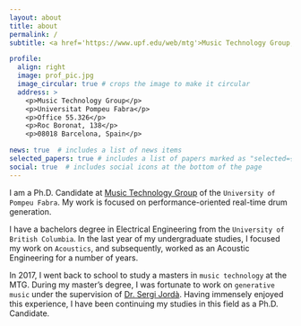 ```yaml
---
layout: about
title: about
permalink: /
subtitle: <a href='https://www.upf.edu/web/mtg'>Music Technology Group, UPF</a>

profile:
  align: right
  image: prof_pic.jpg
  image_circular: true # crops the image to make it circular
  address: >
    <p>Music Technology Group</p>
    <p>Universitat Pompeu Fabra</p>
    <p>Office 55.326</p>
    <p>Roc Boronat, 138</p>
    <p>08018 Barcelona, Spain</p>

news: true  # includes a list of news items
selected_papers: true # includes a list of papers marked as "selected={true}"
social: true  # includes social icons at the bottom of the page
---
```


I am a Ph.D. Candidate at [Music Technology Group](https://www.upf.edu/web/mtg) of the `University of Pompeu Fabra`. My work is focused on performance-oriented real-time drum generation. 

I have a bachelors degree in Electrical Engineering from the `University of British Columbia`. In the last year of my undergraduate studies, I focused my work on `Acoustics`, and subsequently, worked as an Acoustic Engineering for a number of years. 

In 2017, I went back to school to study a masters in `music technology` at the MTG. During my master’s degree, I was fortunate to work on `generative music` under the supervision of [Dr. Sergi Jordà](https://www.upf.edu/web/sergi-jorda). Having immensely enjoyed this experience, I have been continuing my studies in this field as a Ph.D. Candidate.